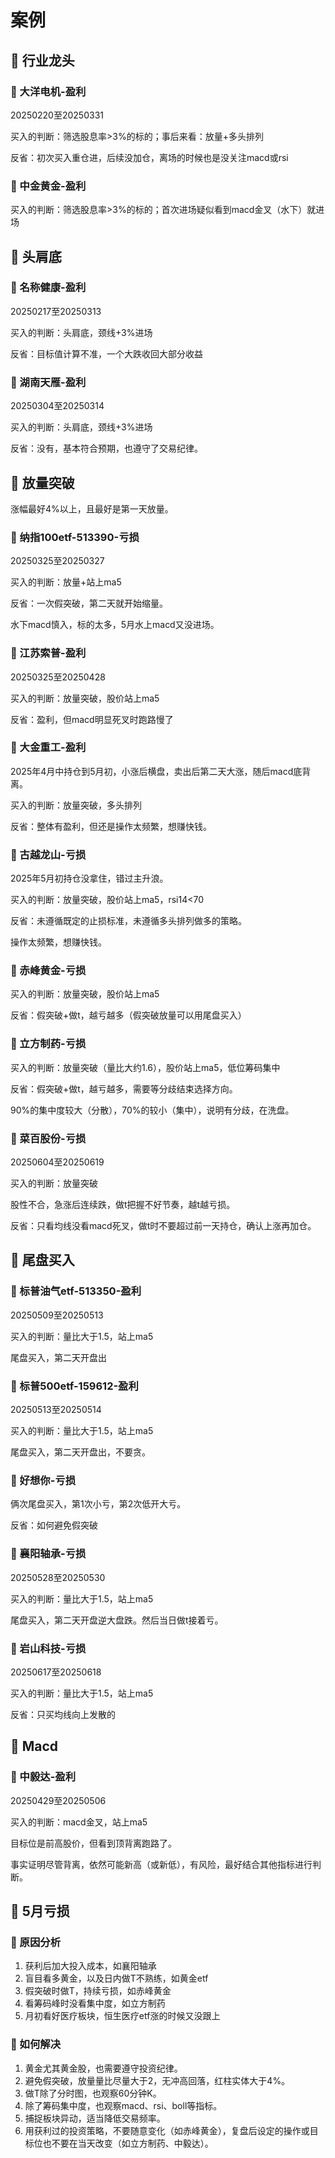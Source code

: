 # 案例

## 📌 行业龙头

### 🚁 大洋电机-盈利

20250220至20250331

买入的判断：筛选股息率>3%的标的；事后来看：放量+多头排列

反省：初次买入重仓进，后续没加仓，离场的时候也是没关注macd或rsi

### 🚁 中金黄金-盈利

买入的判断：筛选股息率>3%的标的；首次进场疑似看到macd金叉（水下）就进场

## 📌 头肩底

### 🚁 名称健康-盈利

20250217至20250313

买入的判断：头肩底，颈线+3%进场

反省：目标值计算不准，一个大跌收回大部分收益

### 🚁 湖南天雁-盈利

20250304至20250314

买入的判断：头肩底，颈线+3%进场

反省：没有，基本符合预期，也遵守了交易纪律。

## 📌 放量突破

涨幅最好4%以上，且最好是第一天放量。

### 🚁 纳指100etf-513390-亏损

20250325至20250327

买入的判断：放量+站上ma5

反省：一次假突破，第二天就开始缩量。

水下macd慎入，标的太多，5月水上macd又没进场。

### 🚁 江苏索普-盈利

20250325至20250428

买入的判断：放量突破，股价站上ma5

反省：盈利，但macd明显死叉时跑路慢了

### 🚁 大金重工-盈利

2025年4月中持仓到5月初，小涨后横盘，卖出后第二天大涨，随后macd底背离。

买入的判断：放量突破，多头排列

反省：整体有盈利，但还是操作太频繁，想赚快钱。

### 🚁 古越龙山-亏损

2025年5月初持仓没拿住，错过主升浪。

买入的判断：放量突破，股价站上ma5，rsi14<70

反省：未遵循既定的止损标准，未遵循多头排列做多的策略。

操作太频繁，想赚快钱。

### 🚁 赤峰黄金-亏损

买入的判断：放量突破，股价站上ma5

反省：假突破+做t，越亏越多（假突破放量可以用尾盘买入）

### 🚁 立方制药-亏损

买入的判断：放量突破（量比大约1.6），股价站上ma5，低位筹码集中

反省：假突破+做t，越亏越多，需要等分歧结束选择方向。

90%的集中度较大（分散），70%的较小（集中），说明有分歧，在洗盘。

### 🚁 菜百股份-亏损

20250604至20250619

买入的判断：放量突破

股性不合，急涨后连续跌，做t把握不好节奏，越t越亏损。

反省：只看均线没看macd死叉，做t时不要超过前一天持仓，确认上涨再加仓。

## 📌 尾盘买入

### 🚁 标普油气etf-513350-盈利

20250509至20250513

买入的判断：量比大于1.5，站上ma5

尾盘买入，第二天开盘出

### 🚁 标普500etf-159612-盈利

20250513至20250514

买入的判断：量比大于1.5，站上ma5

尾盘买入，第二天开盘出，不要贪。

### 🚁 好想你-亏损

俩次尾盘买入，第1次小亏，第2次低开大亏。

反省：如何避免假突破

### 🚁 襄阳轴承-亏损

20250528至20250530

买入的判断：量比大于1.5，站上ma5

尾盘买入，第二天开盘逆大盘跌。然后当日做t接着亏。

### 🚁 岩山科技-亏损

20250617至20250618

买入的判断：量比大于1.5，站上ma5

反省：只买均线向上发散的

## 📌 Macd

### 🚁 中毅达-盈利

20250429至20250506

买入的判断：macd金叉，站上ma5

目标位是前高股价，但看到顶背离跑路了。

事实证明尽管背离，依然可能新高（或新低），有风险，最好结合其他指标进行判断。

## 📌 5月亏损

### 🚁 原因分析

1. 获利后加大投入成本，如襄阳轴承
2. 盲目看多黄金，以及日内做T不熟练，如黄金etf
3. 假突破时做T，持续亏损，如赤峰黄金
4. 看筹码峰时没看集中度，如立方制药
5. 月初看好医疗板块，恒生医疗etf涨的时候又没跟上

### 🚁 如何解决

1. 黄金尤其黄金股，也需要遵守投资纪律。
2. 避免假突破，放量量比尽量大于2，无冲高回落，红柱实体大于4%。
3. 做T除了分时图，也观察60分钟K。
4. 除了筹码集中度，也观察macd、rsi、boll等指标。
5. 捕捉板块异动，适当降低交易频率。
6. 用获利过的投资策略，不要随意变化（如赤峰黄金），复盘后设定的操作或目标位也不要在当天改变（如立方制药、中毅达）。